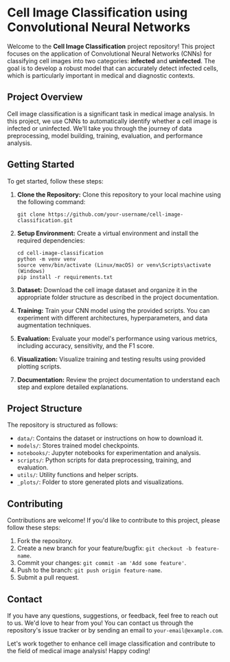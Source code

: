 # Cell Image Classification using Convolutional Neural Networks

Welcome to the **Cell Image Classification** project repository! This project focuses on the application of Convolutional Neural Networks (CNNs) for classifying cell images into two categories: **infected** and **uninfected**. The goal is to develop a robust model that can accurately detect infected cells, which is particularly important in medical and diagnostic contexts.

## Project Overview

Cell image classification is a significant task in medical image analysis. In this project, we use CNNs to automatically identify whether a cell image is infected or uninfected. We'll take you through the journey of data preprocessing, model building, training, evaluation, and performance analysis.

## Getting Started

To get started, follow these steps:

1. **Clone the Repository:** Clone this repository to your local machine using the following command:
   ```
   git clone https://github.com/your-username/cell-image-classification.git
   ```

2. **Setup Environment:** Create a virtual environment and install the required dependencies:
   ```
   cd cell-image-classification
   python -m venv venv
   source venv/bin/activate (Linux/macOS) or venv\Scripts\activate (Windows)
   pip install -r requirements.txt
   ```

3. **Dataset:** Download the cell image dataset and organize it in the appropriate folder structure as described in the project documentation.

4. **Training:** Train your CNN model using the provided scripts. You can experiment with different architectures, hyperparameters, and data augmentation techniques.

5. **Evaluation:** Evaluate your model's performance using various metrics, including accuracy, sensitivity, and the F1 score.

6. **Visualization:** Visualize training and testing results using provided plotting scripts.

7. **Documentation:** Review the project documentation to understand each step and explore detailed explanations.

## Project Structure

The repository is structured as follows:

- `data/`: Contains the dataset or instructions on how to download it.
- `models/`: Stores trained model checkpoints.
- `notebooks/`: Jupyter notebooks for experimentation and analysis.
- `scripts/`: Python scripts for data preprocessing, training, and evaluation.
- `utils/`: Utility functions and helper scripts.
- `_plots/`: Folder to store generated plots and visualizations.

## Contributing

Contributions are welcome! If you'd like to contribute to this project, please follow these steps:

1. Fork the repository.
2. Create a new branch for your feature/bugfix: `git checkout -b feature-name`.
3. Commit your changes: `git commit -am 'Add some feature'`.
4. Push to the branch: `git push origin feature-name`.
5. Submit a pull request.

## Contact

If you have any questions, suggestions, or feedback, feel free to reach out to us. We'd love to hear from you! You can contact us through the repository's issue tracker or by sending an email to `your-email@example.com`.

Let's work together to enhance cell image classification and contribute to the field of medical image analysis! Happy coding!
